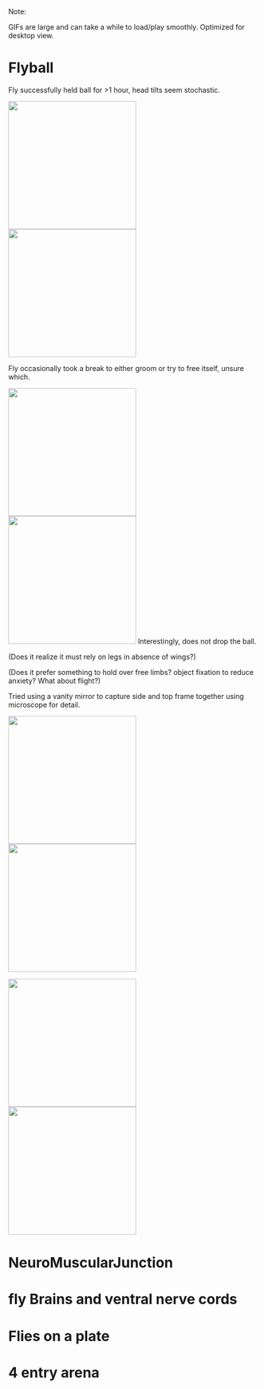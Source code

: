 Note: 

GIFs are large and can take a while to load/play smoothly. 
Optimized for desktop view.

# Flyball

Fly successfully held ball for >1 hour, head tilts seem stochastic.

<img src="https://github.com/invisilico/interesting_experiments/blob/main/Images/fromup.GIF" height="256" width="256"><img src="https://github.com/invisilico/interesting_experiments/blob/main/Images/fromside.GIF" height="256" width="256">

Fly occasionally took a break to either groom or try to free itself, unsure which.


<img src="https://github.com/invisilico/interesting_experiments/blob/main/Images/groomup.GIF" height="256" width="256"><img src="https://github.com/invisilico/interesting_experiments/blob/main/Images/groom.GIF" height="256" width="256">
Interestingly, does not drop the ball. 

(Does it realize it must rely on legs in absence of wings?)

(Does it prefer something to hold over free limbs? object fixation to reduce anxiety? What about flight?)

Tried using a vanity mirror to capture side and top frame together using microscope for detail. 

<img src="https://github.com/invisilico/interesting_experiments/blob/main/Images/microscope.jpg" height="256" width="256"><img src="https://github.com/invisilico/interesting_experiments/blob/main/Images/vanitymirror.jpg" height="256" width="256">

<img src="https://github.com/invisilico/interesting_experiments/blob/main/Images/dualcapture.jpg" height="256" width="256"><img src="https://github.com/invisilico/interesting_experiments/blob/main/Images/sideprofile.jpg" height="256" width="256">

# NeuroMuscularJunction

# fly Brains and ventral nerve cords

# Flies on a plate

# 4 entry arena
